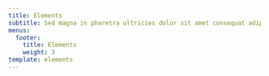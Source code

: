 ```yaml
---
title: Elements
subtitle: Sed magna in pharetra ultricies dolor sit amet consequat adipiscing lorem.
menus:
  footer:
    title: Elements
    weight: 3
template: elements
---
```


